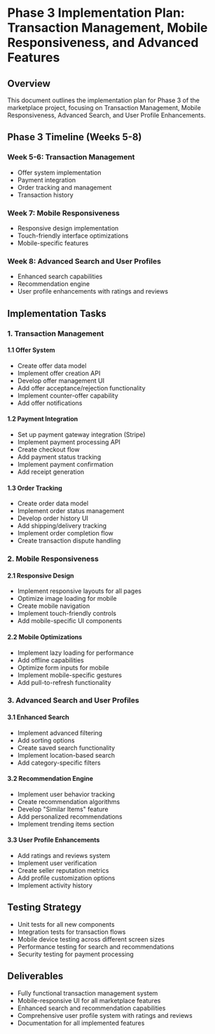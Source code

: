 # Phase 3 Implementation Plan: Transaction Management, Mobile Responsiveness, and Advanced Features

## Overview
This document outlines the implementation plan for Phase 3 of the marketplace project, focusing on Transaction Management, Mobile Responsiveness, Advanced Search, and User Profile Enhancements.

## Phase 3 Timeline (Weeks 5-8)

### Week 5-6: Transaction Management
- Offer system implementation
- Payment integration
- Order tracking and management
- Transaction history

### Week 7: Mobile Responsiveness
- Responsive design implementation
- Touch-friendly interface optimizations
- Mobile-specific features

### Week 8: Advanced Search and User Profiles
- Enhanced search capabilities
- Recommendation engine
- User profile enhancements with ratings and reviews

## Implementation Tasks

### 1. Transaction Management

#### 1.1 Offer System
- Create offer data model
- Implement offer creation API
- Develop offer management UI
- Add offer acceptance/rejection functionality
- Implement counter-offer capability
- Add offer notifications

#### 1.2 Payment Integration
- Set up payment gateway integration (Stripe)
- Implement payment processing API
- Create checkout flow
- Add payment status tracking
- Implement payment confirmation
- Add receipt generation

#### 1.3 Order Tracking
- Create order data model
- Implement order status management
- Develop order history UI
- Add shipping/delivery tracking
- Implement order completion flow
- Create transaction dispute handling

### 2. Mobile Responsiveness

#### 2.1 Responsive Design
- Implement responsive layouts for all pages
- Optimize image loading for mobile
- Create mobile navigation
- Implement touch-friendly controls
- Add mobile-specific UI components

#### 2.2 Mobile Optimizations
- Implement lazy loading for performance
- Add offline capabilities
- Optimize form inputs for mobile
- Implement mobile-specific gestures
- Add pull-to-refresh functionality

### 3. Advanced Search and User Profiles

#### 3.1 Enhanced Search
- Implement advanced filtering
- Add sorting options
- Create saved search functionality
- Implement location-based search
- Add category-specific filters

#### 3.2 Recommendation Engine
- Implement user behavior tracking
- Create recommendation algorithms
- Develop "Similar Items" feature
- Add personalized recommendations
- Implement trending items section

#### 3.3 User Profile Enhancements
- Add ratings and reviews system
- Implement user verification
- Create seller reputation metrics
- Add profile customization options
- Implement activity history

## Testing Strategy
- Unit tests for all new components
- Integration tests for transaction flows
- Mobile device testing across different screen sizes
- Performance testing for search and recommendations
- Security testing for payment processing

## Deliverables
- Fully functional transaction management system
- Mobile-responsive UI for all marketplace features
- Enhanced search and recommendation capabilities
- Comprehensive user profile system with ratings and reviews
- Documentation for all implemented features
